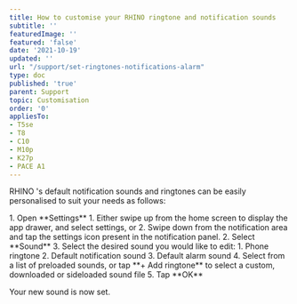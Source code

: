```yaml
---
title: How to customise your RHINO ringtone and notification sounds
subtitle: ''
featuredImage: ''
featured: 'false'
date: '2021-10-19'
updated: ''
url: "/support/set-ringtones-notifications-alarm"
type: doc
published: 'true'
parent: Support
topic: Customisation
order: '0'
appliesTo:
- T5se
- T8
- C10
- M10p
- K27p
- PACE A1
---
```


RHINO 's default notification sounds and ringtones can be easily personalised to suit your needs as follows:

<div class="numbered-instructions" markdown="1">
1. Open **Settings**
  1. Either swipe up from the home screen to display the app drawer, and select settings, or
  2. Swipe down from the notification area and tap the settings icon present in the notification panel.
2. Select **Sound**
3. Select the desired sound you would like to edit:
  1. Phone ringtone
  2. Default notification sound
  3. Default alarm sound
4. Select from a list of preloaded sounds, or tap **+ Add ringtone** to select a custom, downloaded or sideloaded sound file
5. Tap **OK**
</div>

Your new sound is now set.
